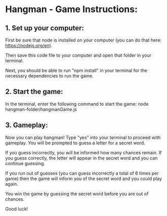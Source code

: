 # Hangman - Game Instructions:

## 1. Set up your computer:
First be sure that node is installed on your computer (you can do that here: https://nodejs.org/en). 

Then save this code file to your computer and open that folder in your terminal.

Next, you should be able to run "npm install" in your terminal for the necessary dependencies to run the game. 

## 2. Start the game: 
In the terminal, enter the following command to start the game: node hangman-folder/hangmanGame.js

## 3. Gameplay:
Now you can play hangman! Type "yes" into your terminal to proceed with gameplay. You will be prompted to guess a letter for a secret word. 

If you guess incorrectly, you will be informed how many chances remain. If you guess correctly, the letter will appear in the secret word and you can continue guessing. 

If you run out of guesses (you can guess incorrectly a total of 6 times per game) then the game will inform you of the secret word and you could play again.

You win the game by guessing the secret word before you are out of chances. 

Good luck! 

